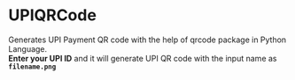 # UPIQRCode
Generates UPI Payment QR code with the help of qrcode package in Python Language.<br>
**Enter your UPI ID** and it will generate UPI QR code with the input name as **`filename.png`**
